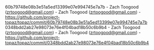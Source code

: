 60b79748e08b3e51a5ed13399e07e994745e7a7b - Zach Toogood (zrtoogood@gmail.com) - Zach Toogood (zrtoogood@gmail.com) - https://github.com/project-topaz/topaz/commit/60b79748e08b3e51a5ed13399e07e994745e7a7b
0348bdd2ab27e98073e76e4f04bad18b50c6b9b4 - Zach Toogood (zrtoogood@gmail.com) - Zach Toogood (zrtoogood@gmail.com) - https://github.com/project-topaz/topaz/commit/0348bdd2ab27e98073e76e4f04bad18b50c6b9b4
